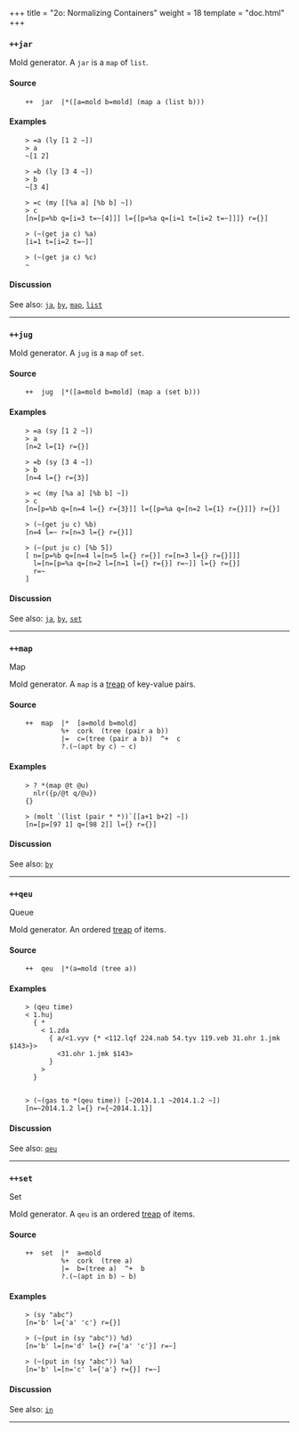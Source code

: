 +++
title = "2o: Normalizing Containers"
weight = 18
template = "doc.html"
+++

### `++jar`

Mold generator. A `jar` is a `map` of `list`.

#### Source

```hoon
    ++  jar  |*([a=mold b=mold] (map a (list b)))
```

#### Examples

```
    > =a (ly [1 2 ~])
    > a
    ~[1 2]

    > =b (ly [3 4 ~])
    > b
    ~[3 4]

    > =c (my [[%a a] [%b b] ~])
    > c
    [n=[p=%b q=[i=3 t=~[4]]] l={[p=%a q=[i=1 t=[i=2 t=~]]]} r={}]

    > (~(get ja c) %a)
    [i=1 t=[i=2 t=~]]

    > (~(get ja c) %c)
    ~
```

#### Discussion

See also: [`ja`](/docs/hoon/reference/stdlib/2j), [`by`](/docs/hoon/reference/stdlib/2i), [`map`](/docs/hoon/reference/stdlib/2i), [`list`](/docs/hoon/reference/stdlib/2b)

---
### `++jug`

Mold generator.  A `jug` is a `map` of `set`.

#### Source

```hoon
    ++  jug  |*([a=mold b=mold] (map a (set b)))
```

#### Examples

```
    > =a (sy [1 2 ~])
    > a
    [n=2 l={1} r={}]

    > =b (sy [3 4 ~])
    > b
    [n=4 l={} r={3}]

    > =c (my [%a a] [%b b] ~])
    > c
    [n=[p=%b q=[n=4 l={} r={3}]] l={[p=%a q=[n=2 l={1} r={}]]} r={}]

    > (~(get ju c) %b)
    [n=4 l=~ r=[n=3 l={} r={}]]

    > (~(put ju c) [%b 5])
    [ n=[p=%b q=[n=4 l=[n=5 l={} r={}] r=[n=3 l={} r={}]]]
      l=[n=[p=%a q=[n=2 l=[n=1 l={} r={}] r=~]] l={} r={}]
      r=~
    ]
```

#### Discussion

See also: [`ja`](/docs/hoon/reference/stdlib/2j), [`by`](/docs/hoon/reference/stdlib/2i), [`set`](/docs/hoon/reference/stdlib/2h)

---
### `++map`

Map

Mold generator. A `map` is a [treap](https://en.wikipedia.org/wiki/Treap) of
key-value pairs.


#### Source

```hoon
    ++  map  |*  [a=mold b=mold]
             %+  cork  (tree (pair a b))
             |=  c=(tree (pair a b))  ^+  c
             ?.(~(apt by c) ~ c)
```

#### Examples

```
    > ? *(map @t @u)
      nlr({p/@t q/@u})
    {}

    > (molt `(list (pair * *))`[[a+1 b+2] ~])
    [n=[p=[97 1] q=[98 2]] l={} r={}]
```

#### Discussion

See also: [`by`](/docs/hoon/reference/stdlib/2i)

---
### `++qeu`

Queue

Mold generator. An ordered [treap](http://en.wikipedia.org/wiki/Treap) of
items.

#### Source

```hoon
    ++  qeu  |*(a=mold (tree a))
```


#### Examples

```
    > (qeu time)
    < 1.huj
      { *
        < 1.zda
          { a/<1.vyv {* <112.lqf 224.nab 54.tyv 119.veb 31.ohr 1.jmk $143>}>
            <31.ohr 1.jmk $143>
          }
        >
      }


    > (~(gas to *(qeu time)) [~2014.1.1 ~2014.1.2 ~])
    [n=~2014.1.2 l={} r={~2014.1.1}]
```

#### Discussion

See also: [`qeu`](/docs/hoon/reference/stdlib/2k)

---
### `++set`

Set

Mold generator. A `qeu` is an ordered [treap](http://en.wikipedia.org/wiki/Treap) of
items.

#### Source

```hoon
    ++  set  |*  a=mold
             %+  cork  (tree a)
             |=  b=(tree a)  ^+  b
             ?.(~(apt in b) ~ b)
```

#### Examples

```
    > (sy "abc")
    [n='b' l={'a' 'c'} r={}]

    > (~(put in (sy "abc")) %d)
    [n='b' l=[n='d' l={} r={'a' 'c'}] r=~]

    > (~(put in (sy "abc")) %a)
    [n='b' l=[n='c' l={'a'} r={}] r=~]
```

#### Discussion

See also: [`in`](/docs/hoon/reference/stdlib/2h)

---